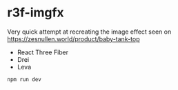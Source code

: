 # r3f-imgfx

Very quick attempt at recreating the image effect seen on https://zesnullen.world/product/baby-tank-top

- React Three Fiber
- Drei
- Leva

`npm run dev`
